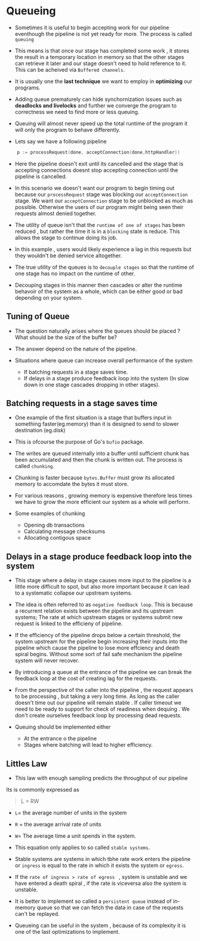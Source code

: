 # Queueing

- Sometimes it is useful to begin accepting work for our pipeline eventhough the pipeline is not yet ready for more. The process is called ``queuing``

- This means is that once our stage has completed some work , it stores the result in a temporary location in memory so that the other stages can retrieve it later and our stage doesn't need to hold reference to it. This can be acheived via ``Buffered channels``.

- It is usually one the **last technique** we want to employ in **optimizing** our programs.

- Adding queue prematurely can hide synchornization issues such as **deadlocks and livelocks** and further we converge the program to correctness we need to find more or less queuing.

- Queuing will almost never speed up the total runtime of the program it will only the program to behave differently.

- Lets say we have a following pipeline
```go
    p := processRequest(done, acceptConnection(done,httpHandler))
```

- Here the pipeline doesn't exit until its cancelled and the stage that is accepting connections  doesnt stop accepting connection until the pipeline is cancelled.

- In this scenario we doesn't want our program to begin timing out because our ``processRequest`` stage was blocking our ``acceptConnection`` stage. We want our ``acceptConnection`` stage to be unblocked as much as possible. Otherwise the users of our program might being seen their requests almost denied together.

- The utility of queue isn't that the ``runtime of one of stages`` has been reduced , but rather the time it is in a ``blocking`` state is reduce. This allows the stage to continue doing its job.

- In this example , users would likely experience a lag in this requests but they wouldn't be denied service altogether.

- The true utility of the queues is to ``decouple stages`` so that the runtime of one stage has no impact on the runtime of other.

- Decouping stages in this manner then cascades or alter the runtime behavoir of the system as a whole, which can be either good or bad depending on your system.

## Tuning of Queue

-  The question naturally arises where the queues should be placed ? What should be the size of the buffer be?

- The answer depend on the nature of the pipeline.

- Situations where queue can increase overall performance of the system
    - If batching requests in a stage saves time.
    - If delays in a stage produce feedback loop into the system (In slow down in one stage cascades dropping in other stages).

## Batching requests in a stage saves time

- One example of the first situation is a stage that buffers input in something faster(eg.memory) than it   is designed to send to slower destination (eg.disk)

- This is ofcourse the purpose of Go's ``bufio`` package.

- The writes are queued internally into a buffer until sufficient chunk has been accumulated and then the chunk is written out. The process is called ``chunking``.

- Chunking is faster because ``bytes.Buffer`` must grow its allocated memory to accomdate the bytes it must store.

- For various reasons , growing memory is expensive therefore less times we have to grow the more efficient our system as a whole will perform. 

- Some examples of chunking
    - Opening db transactions
    - Calculating message checksums
    - Allocating contigous space


## Delays in a stage produce feedback loop into the system

- This stage where a delay in stage causes more input to the pipeline is a little more difficult to spot, but also more important because it can lead to a systematic collapse our upstream systems.

- The idea is often referred to as ``negative feedback loop``. This is because a recurrent relation exists between the pipeline and its upstream systems; The rate at which upstream stages or systems submit new request is linked to the efficieny of pipeline.

- If the efficiency of the pipeline drops below a certain threshold, the system upstream for the pipeline begin increasing their inputs into the pipeline which cause the pipeline to lose more effciency and death spiral begins. Without some sort of fail safe mechanism the pipeline system will never recover.

- By introducing a queue at the entrance of the pipeline we can break the feedback loop at the cost of creating lag for the requests.

- From the perspective of the caller into the pipeline , the request appears to be processing , but taking a very long time. As long as the caller doesn't time out our pipeline will remain stable . If caller timeout we need to be ready to support for check of readiness when dequing . We don't create ourselves feedback loop by processing dead requests.

- Queuing should be implemented either
    - At the entrance o the pipeline
    - Stages where batching will lead to higher efficiency.

## Littles Law

- This law with enough sampling predicts the throughput of our pipeline

Its is commonly expressed as

> L = RW

- ``L``= the average number of units in the system

- ``R`` = the average arrival rate of units

- ``W``= The average time a unit spends in the system.

- This equation only applies to so called ``stable systems``.

- Stable systems are systems in which tbhe rate work enters the pipeline or ``ingress`` is equal to the rate in which it exists the system or ``egress``.

- If the ``rate of ingress > rate of egress `` , system is unstable and we have entered a death spiral , if the rate is viceversa also the system is unstable.

- It is better to implement so called a ``persistent queue`` instead of in-memory queue so that we can fetch the data in case of the requests can't be replayed.

- Queueing can be useful in the system , because of its complexity it is one of the last optimizations to implement.